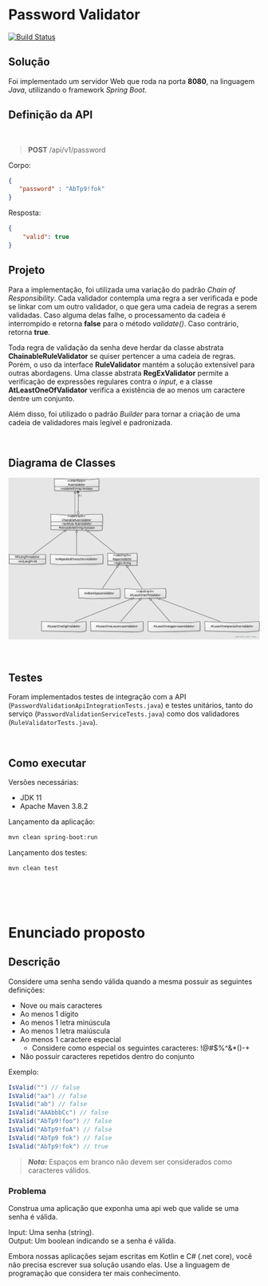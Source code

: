 # Password Validator

[![Build Status](https://app.travis-ci.com/lasilveira/password-validation-api.svg?branch=master)](https://app.travis-ci.com/lasilveira/password-validation-api)

## Solução

Foi implementado um servidor Web que roda na porta **8080**, na linguagem *Java*, utilizando o framework *Spring Boot*.

## Definição da API
<br>

> **POST** /api/v1/password

Corpo:
```json
{
   "password" : "AbTp9!fok"
}
```

Resposta:
```json
{
    "valid": true
}
```

## Projeto

Para a implementação, foi utilizada uma variação do padrão *Chain of Responsibility*. Cada validador contempla uma regra a ser verificada e pode se linkar com um outro validador, o que gera uma cadeia de regras a serem validadas. Caso alguma delas falhe, o processamento da cadeia é interrompido e retorna **false** para o método *validate()*. Caso contrário, retorna **true**. 

Toda regra de validação da senha deve herdar da classe abstrata **ChainableRuleValidator** se quiser pertencer a uma cadeia de regras. Porém, o uso da interface **RuleValidator** mantém a solução extensível para outras abordagens. Uma classe abstrata **RegExValidator** permite a verificação de expressões regulares contra o *input*, e a classe **AtLeastOneOfValidator** verifica a existência de ao menos um caractere dentre um conjunto.

Além disso, foi utilizado o padrão *Builder* para tornar a criação de uma cadeia de validadores mais legível e padronizada.

<br>

## Diagrama de Classes

![Rule Validator Class Diagram](/doc/validator-class-diagram.png "Rule Validator Class Diagram")

<br>

## Testes

Foram implementados testes de integração com a API (`PasswordValidationApiIntegrationTests.java`) e testes unitários, tanto do serviço (`PasswordValidationServiceTests.java`) como dos validadores (`RuleValidatorTests.java`).

<br>

## Como executar

Versões necessárias:
- JDK 11
- Apache Maven 3.8.2

Lançamento da aplicação:
```bash
mvn clean spring-boot:run
```

Lançamento dos testes:
```bash
mvn clean test
```

<br> <br> <br>

# Enunciado proposto

## Descrição 

Considere uma senha sendo válida quando a mesma possuir as seguintes definições:

- Nove ou mais caracteres
- Ao menos 1 dígito
- Ao menos 1 letra minúscula
- Ao menos 1 letra maiúscula
- Ao menos 1 caractere especial
  - Considere como especial os seguintes caracteres: !@#$%^&*()-+
- Não possuir caracteres repetidos dentro do conjunto

Exemplo:  

```c#
IsValid("") // false  
IsValid("aa") // false  
IsValid("ab") // false  
IsValid("AAAbbbCc") // false  
IsValid("AbTp9!foo") // false  
IsValid("AbTp9!foA") // false
IsValid("AbTp9 fok") // false
IsValid("AbTp9!fok") // true
```

> **_Nota:_**  Espaços em branco não devem ser considerados como caracteres válidos.

### Problema

Construa uma aplicação que exponha uma api web que valide se uma senha é válida.

Input: Uma senha (string).  
Output: Um boolean indicando se a senha é válida.

Embora nossas aplicações sejam escritas em Kotlin e C# (.net core), você não precisa escrever sua solução usando elas. Use a linguagem de programação que considera ter mais conhecimento.